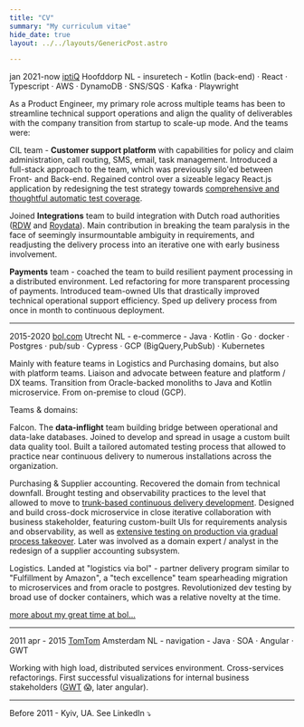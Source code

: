 ```yaml
---
title: "CV"
summary: "My curriculum vitae"
hide_date: true
layout: ../../layouts/GenericPost.astro

---
```


jan 2021-now [iptiQ](https://www.iptiq.com/) Hoofddorp NL - insuretech - Kotlin (back-end) · React · Typescript · AWS · DynamoDB · SNS/SQS · Kafka · Playwright 

As a Product Engineer, my primary role across multiple teams has been to streamline technical support operations and align the quality of deliverables with the company transition from startup to scale-up mode. And the teams were:

CIL team - **Customer support platform** with capabilities for policy and claim administration, call routing, SMS, email, task management. Introduced a full-stack approach to the team, which was previously silo'ed between Front- and Back-end. Regained control over a sizeable legacy React.js application by redesigning the test strategy towards [comprehensive and thoughtful automatic test coverage](/talks/app-testing-with-playwright/).

Joined **Integrations** team to build integration with Dutch road authorities ([RDW](https://www.rdw.nl/) and [Roydata](https://www.seps.nl/roy-data/)). Main contribution in breaking the team paralysis in the face of seemingly insurmountable ambiguity in requirements, and readjusting the delivery process into an iterative one with early business involvement.

**Payments** team - coached the team to build resilient payment processing in a distributed environment. Led refactoring for more transparent processing of payments. Introduced team-owned UIs that drastically improved technical operational support efficiency. Sped up delivery process from once in month to continuous deployment. 

---

2015-2020 [bol.com](https://bol.com) Utrecht NL - e-commerce - Java · Kotlin · Go · docker · Postgres · pub/sub · Cypress · GCP (BigQuery,PubSub) · Kubernetes

Mainly with feature teams in Logistics and Purchasing domains, but also with platform teams. Liaison and advocate between feature and platform / DX teams.  Transition from Oracle-backed monoliths to Java and Kotlin microservice. From on-premise to cloud (GCP). 

Teams & domains: 

Falcon. The **data-inflight** team building bridge between operational and data-lake databases. Joined to develop and spread in usage a custom built data quality tool. Built a tailored automated testing process that allowed to practice near continuous delivery to numerous installations across the organization. 

Purchasing & Supplier accounting. Recovered the domain from technical downfall. Brought testing and observability practices to the level that allowed to move to [trunk-based continuous delivery development](/talks/trunk-based-delivery/). Designed and build cross-dock microservice in close iterative collaboration with business stakeholder, featuring custom-built UIs for requirements analysis and observability, as well as [extensive testing on production via gradual process takeover](/talks/testing-on-production/). Later was involved as a domain expert / analyst in the redesign of a supplier accounting subsystem.

Logistics. Landed at "logistics via bol" - partner delivery program similar to "Fulfillment by Amazon", a "tech excellence" team spearheading migration to microservices and from oracle to postgres. Revolutionized dev testing by broad use of docker containers, which was a relative novelty at the time.


[more about my great time at bol...](/about/bol)

---

2011 apr - 2015 [TomTom](https://www.tomtom.com) Amsterdam NL - navigation - Java · SOA · Angular · GWT

Working with high load, distributed services environment. Cross-services refactorings. First successful visualizations for internal business stakeholders ([GWT](https://en.wikipedia.org/wiki/Google_Web_Toolkit) 😱, later angular). 

----

Before 2011 - Kyiv, UA. See LinkedIn ⤵️
